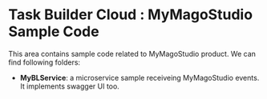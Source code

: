 # Task Builder Cloud : MyMagoStudio Sample Code

This area contains sample code related to MyMagoStudio product. We can find following folders:

* <b>MyBLService</b>: a microservice sample receiveing MyMagoStudio events. It implements swagger UI too.
